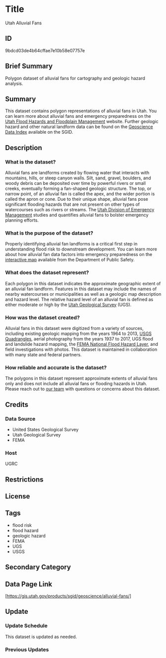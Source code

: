 # Title

Utah Alluvial Fans

## ID

9bdcd03de4b64cffae7e10b58e07757e

## Brief Summary

Polygon dataset of alluvial fans for cartography and geologic hazard analysis.

## Summary

This dataset contains polygon representations of alluvial fans in Utah. You can learn more about alluvial fans and emergency preparedness on the [Utah Flood Hazards and Floodplain Management](https://floodhazards.utah.gov/home/alluvial-fans/) website. Further geologic hazard and other natural landform data can be found on the [Geoscience Data Index](https://gis.utah.gov/products/sgid/geoscience/) available on the SGID.

## Description

### What is the dataset?

Alluvial fans are landforms created by flowing water that interacts with mountains, hills, or steep canyon walls. Silt, sand, gravel, boulders, and woody debris can be deposited over time by powerful rivers or small creeks, eventually forming a fan-shaped geologic structure. The top, or narrow point, of an alluvial fan is called the apex, and the wider portion is called the apron or cone. Due to their unique shape, alluvial fans pose significant flooding hazards that are not present on other types of watercourses such as rivers or streams. The [Utah Division of Emergency Management](https://dem.utah.gov/) studies and quantifies alluvial fans to bolster emergency planning efforts.

### What is the purpose of the dataset?

Properly identifying alluvial fan landforms is a critical first step in understanding flood risk to downstream development. You can learn more about how alluvial fan data factors into emergency preparedness on the [interactive map](https://experience.arcgis.com/experience/646356d3a2eb4db4bf6397edff54c09d/page/Floods%2C-Fires-%26-Fans/) available from the Department of Public Safety.

### What does the dataset represent?

Each polygon in this dataset indicates the approximate geographic extent of an alluvial fan landform. Features in this dataset may include the names of nearby watercourses or municipalities as well as a geologic map description and hazard level. The relative hazard level of an alluvial fan is defined as either moderate or high by the [Utah Geological Survey](https://geology.utah.gov/) (UGS).

### How was the dataset created?

Alluvial fans in this dataset were digitized from a variety of sources, including existing geologic mapping from the years 1964 to 2013, [USGS Quadrangles](https://www.usgs.gov/node/25175), aerial photography from the years 1937 to 2017, UGS flood and landslide hazard mapping, the [FEMA National Flood Hazard Layer](https://www.fema.gov/flood-maps/national-flood-hazard-layer), and field investigations with photos. This dataset is maintained in collaboration with many state and federal partners.

### How reliable and accurate is the dataset?

The polygons in this dataset represent approximate extents of alluvial fans only and does not include all alluvial fans or flooding hazards in Utah. Please reach out to [our team](https://gis.utah.gov/contact/) with questions or concerns about this dataset.

## Credits

### Data Source

- United States Geological Survey
- Utah Geological Survey
- FEMA

### Host

UGRC

## Restrictions

## License

## Tags

- flood risk
- flood hazard
- geologic hazard
- FEMA
- UGS
- USGS

## Secondary Category

## Data Page Link

[https://gis.utah.gov/products/sgid/geoscience/alluvial-fans/]

## Update

### Update Schedule

This dataset is updated as needed.

### Previous Updates
